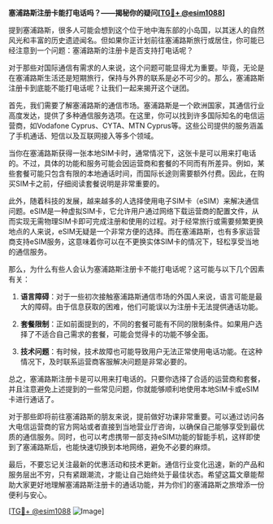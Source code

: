 **塞浦路斯注册卡能打电话吗？——揭秘你的疑问[[TG💪+ @esim1088](https://t.me/s/esim1088)]**

提到塞浦路斯，很多人可能会想到这个位于地中海东部的小岛国，以其迷人的自然风光和丰富的历史遗迹闻名。但如果你正计划前往塞浦路斯旅行或居住，你可能已经注意到一个问题：塞浦路斯的注册卡是否支持打电话呢？

对于那些对国际通信有需求的人来说，这个问题可能显得尤为重要。毕竟，无论是在塞浦路斯生活还是短期旅行，保持与外界的联系是必不可少的。那么，塞浦路斯注册卡到底能不能打电话呢？让我们一起来揭开这个谜团。

首先，我们需要了解塞浦路斯的通信市场。塞浦路斯是一个欧洲国家，其通信行业高度发达，提供了多种通信服务选项。在这里，你可以找到许多国际知名的电信运营商，如Vodafone Cyprus、CYTA、MTN Cyprus等。这些公司提供的服务涵盖了手机通话、短信以及互联网接入等多个领域。

当你在塞浦路斯获得一张本地SIM卡时，通常情况下，这张卡是可以用来打电话的。不过，具体的功能和服务可能会因运营商和套餐的不同而有所差异。例如，某些套餐可能只包含有限的本地通话时间，而国际长途则需要额外付费。因此，在购买SIM卡之前，仔细阅读套餐说明是非常重要的。

此外，随着科技的发展，越来越多的人选择使用电子SIM卡（eSIM）来解决通信问题。eSIM是一种虚拟SIM卡，它允许用户通过网络下载运营商的配置文件，从而实现无需物理SIM卡即可完成注册和使用的过程。对于经常旅行或需要频繁更换地点的人来说，eSIM无疑是一个非常方便的选择。而在塞浦路斯，也有多家运营商支持eSIM服务，这意味着你可以在不更换实体SIM卡的情况下，轻松享受当地的通信服务。

那么，为什么有些人会认为塞浦路斯注册卡不能打电话呢？这可能与以下几个因素有关：

1. **语言障碍**：对于一些初次接触塞浦路斯通信市场的外国人来说，语言可能是最大的障碍。由于信息获取的困难，他们可能误以为注册卡无法提供通话功能。
   
2. **套餐限制**：正如前面提到的，不同的套餐可能有不同的限制条件。如果用户选择了不适合自己需求的套餐，可能会觉得卡的功能不够全面。

3. **技术问题**：有时候，技术故障也可能导致用户无法正常使用电话功能。在这种情况下，及时联系运营商客服解决问题是非常必要的。

总之，塞浦路斯注册卡是可以用来打电话的。只要你选择了合适的运营商和套餐，并且注意避免上述提到的一些常见问题，你就能够顺利地使用本地SIM卡或eSIM卡进行通话了。

对于那些即将前往塞浦路斯的朋友来说，提前做好功课非常重要。可以通过访问各大电信运营商的官方网站或者直接到当地营业厅咨询，以确保自己能够享受到最优质的通信服务。同时，也可以考虑携带一部支持eSIM功能的智能手机，这样即使到了塞浦路斯后，也能快速切换到本地网络，避免不必要的麻烦。

最后，不要忘记关注最新的优惠活动和技术更新。通信行业变化迅速，新的产品和服务层出不穷，只有紧跟潮流，才能让自己始终处于最佳状态。希望这篇文章能帮助大家更好地理解塞浦路斯注册卡的通话功能，并为你们的塞浦路斯之旅增添一份便利与安心。

[[TG💪+ @esim1088](https://t.me/s/esim1088) ![Image](https://i.postimg.cc/4NQfJmqS/Snipaste-2025-05-13-00-14-12.png)]